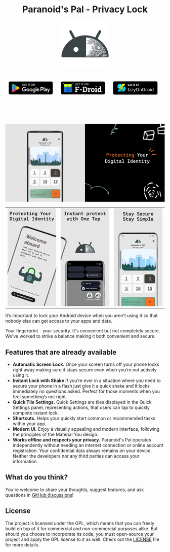 <h1 align="center" style="font-size:28px; line-height:1"><b>Paranoid's Pal - Privacy Lock</b></h1>

<div align="center">
  <img alt="Paranoid's Pal - Privacy Lock logo" src="images/app_logo.png" height="150px">
</div>

<br />

[<img src="images/banners/google_play_badge.png"
alt="Get it on Google Play Market"
width="32%">](https://play.google.com/store/apps/details?id=com.paranoid.privacylock)
[<img src="images/banners/fdroid_badge.png"
alt="Get it on FDroid"
width="32%">](https://f-droid.org)
[<img src="images/banners/izzy_ondroid_badge.png"
alt="Get it on IzzyOnDroid"
width="32%">](https://apt.izzysoft.de/fdroid/index/apk/com.paranoid.privacylock)

<br />

<br />
<br />

![Paranoid's Pal - Privacy Lock cover image](images/banners/feature.png)

|                                |                                |                                |
|--------------------------------|--------------------------------|--------------------------------|
| ![](images/screens/image1.png) | ![](images/screens/image2.png) | ![](images/screens/image3.png) |

It’s important to lock your Android device when you aren’t using it so that nobody else can get access to your apps and data.

Your fingerprint - your security. It's convenient but not completely secure. We've worked to strike a balance making it both convenient and secure.
## Features that are already available

- **Automatic Screen Lock.** Once your screen turns off your phone locks right away making sure it stays secure even when you’re not actively using it.
- **Instant Lock with Shake** If you’re ever in a situation where you need to secure your phone in a flash just give it a quick shake and it locks immediately no questions asked. Perfect for those moments when you feel something’s not right.
- **Quick Tile Settings.** Quick Settings are tiles displayed in the Quick Settings panel, representing actions, that users can tap to quickly complete instant lock.
- **Shortcuts.** Helps your quickly start common or recommended tasks within your app.
- **Modern UI.** Enjoy a visually appealing and modern interface, following the principles of the Material You design.
- **Works offline and respects your privacy.** Paranoid's Pal operates independently without needing an internet connection or online account registration. Your confidential data always remains on your device. Neither the developers nor any third parties can access your information.

## What do you think?

You're welcome to share your thoughts, suggest features, and ask questions in [GitHub discussions](https://github.com/hardalgorithm/ParanoidsPal-PrivacyLock/discussions)!

## License

The project is licensed under the GPL, which means that you can freely build on top of it for commercial and non-commercial purposes alike. But should you choose to incorporate its code, you must open-source your project and apply the GPL license to it as well. Check out the [LICENSE](https://github.com/hardalgorithm/ParanoidsPal-PrivacyLock/blob/master/LICENSE) file for more details.